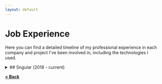 ```yaml
---
layout: default
---
```


# Job Experience

Here you can find a detailed timeline of my professional experience in each company and project I've been involved in, including the technologies I used.

<details>
  <summary>## Sngular (2018 - current)</summary>

### Googlers Team (2024 - current)
Following the formalization of a strategic partnership with Google, Sngular established a team of GCP technology experts.Their mission was to develop Proofs of Concept (PoCs) for prospective clients. 

These projects spanned various areas, from Data Analysis to the application of Generative AI for diverse tasks, including RAGs, Agents, and Computer Vision.

**Technologies:** GCP, BigQuery, Vertex AI, Looker, ADK, VectorSearch, Python, Docker.

**Rol:** LLM Engineer, ML Engineer, Data Analyst, Software Developer.

---

### Extract Skills (2024 - 2024)
The 'Extract Skills' project began as an internal Sngular initiative for its own HR team. The goal was to streamline the process of finding the best internal candidates for a given job opening by leveraging the power of Generative AI.

My initial role involved developing a prompt to instruct a Generative AI on how to extract the required skills from a job description. Once the skills were extracted, and to mitigate the variability in the LLM's responses, I utilized NLP tools (specifically Jaccard similarity) to identify skills most akin to those in Sngular's database, which are linked to employee profiles.

LangChain and LangSmith tools were employed for connecting to and calling the LLM, for developing and testing the prompt, and to ensure a consistent JSON output format.

**Technologies:** LangChain, LangSmith, NLP, Python, Docker.

**Rol:** LLM Engineer, Prompt Engineer, Software Developer.

---

### Pfizer (2021 - 2023)
(TODO)

**Technologies:** Python, Docker, NLP, Dataiku, PySpark, MLFlow, AWS.

**Rol:** ML Engineer, Data Analyst, Software Developer.

---

### 3-2-1 Qatar Olympic & Sports Museum (2019 - 2020)
(TODO)

**Technologies:** PHP, WordPress, Unity.

**Rol:** Software Developer.

---

### HBWell (2018 - 2019)
(TODO)

**Technologies:** PHP, Yii, MySQL.

**Rol:** Software Developer.

</details>

[**< Back**](./)
